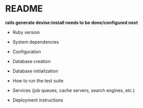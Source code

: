 # README

**rails generate devise:install needs to be done/configured next**

* Ruby version

* System dependencies

* Configuration

* Database creation

* Database initialization

* How to run the test suite

* Services (job queues, cache servers, search engines, etc.)

* Deployment instructions
